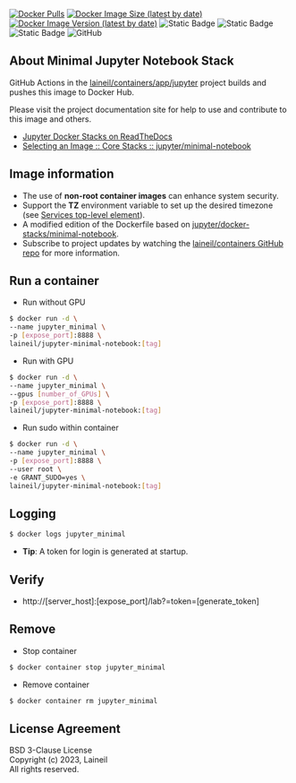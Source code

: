 [![Docker Pulls](https://img.shields.io/docker/pulls/laineil/jupyter-minimal-notebook)](https://hub.docker.com/r/laineil/jupyter-minimal-notebook) [![Docker Image Size (latest by date)](https://img.shields.io/docker/image-size/laineil/jupyter-minimal-notebook?sort=date)](https://hub.docker.com/r/laineil/jupyter-minimal-notebook/tags) [![Docker Image Version (latest by date)](https://img.shields.io/docker/v/laineil/jupyter-minimal-notebook?sort=date)](https://hub.docker.com/r/laineil/jupyter-minimal-notebook/tags) ![Static Badge](https://img.shields.io/badge/python-3.10%20%7C%203.11-blue) ![Static Badge](https://img.shields.io/badge/cuda-11%20%7C%2012-blue) ![Static Badge](https://img.shields.io/badge/arch-x86__64%20%7C%20arm64%20%7C%20ppc64le-blue) ![GitHub](https://img.shields.io/github/license/laineil/containers)

## About Minimal Jupyter Notebook Stack

GitHub Actions in the [laineil/containers/app/jupyter](https://github.com/laineil/containers/tree/main/app/jupyter) project builds and pushes this image to Docker Hub.

Please visit the project documentation site for help to use and contribute to this image and others.

- [Jupyter Docker Stacks on ReadTheDocs](https://jupyter-docker-stacks.readthedocs.io/en/latest/index.html)
- [Selecting an Image :: Core Stacks :: jupyter/minimal-notebook](https://jupyter-docker-stacks.readthedocs.io/en/latest/using/selecting.html#jupyter-minimal-notebook)

## Image information

- The use of **non-root container images** can enhance system security.
- Support the **TZ** environment variable to set up the desired timezone (see [Services top-level element](https://docs.docker.com/compose/compose-file/05-services/)).
- A modified edition of the Dockerfile based on [jupyter/docker-stacks/minimal-notebook](https://github.com/jupyter/docker-stacks/blob/main/images/minimal-notebook/Dockerfile).
- Subscribe to project updates by watching the [laineil/containers GitHub repo](https://github.com/laineil/containers) for more information.

## Run a container

- Run without GPU

```bash
$ docker run -d \
--name jupyter_minimal \
-p [expose_port]:8888 \
laineil/jupyter-minimal-notebook:[tag]
```

- Run with GPU

```bash
$ docker run -d \
--name jupyter_minimal \
--gpus [number_of_GPUs] \
-p [expose_port]:8888 \
laineil/jupyter-minimal-notebook:[tag]
```

- Run sudo within container

```bash
$ docker run -d \
--name jupyter_minimal \
-p [expose_port]:8888 \
--user root \
-e GRANT_SUDO=yes \
laineil/jupyter-minimal-notebook:[tag]
```

## Logging

```bash
$ docker logs jupyter_minimal
```

- **Tip**: A token for login is generated at startup.

## Verify

- http://[server_host]:[expose_port]/lab?=token=[generate_token]

## Remove

- Stop container

```bash
$ docker container stop jupyter_minimal
```

- Remove container

```bash
$ docker container rm jupyter_minimal
```

## License Agreement

BSD 3-Clause License  
Copyright (c) 2023, Laineil  
All rights reserved.
